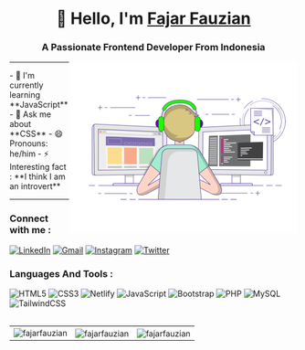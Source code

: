  <h1 align="center">
          👋 Hello, I'm
          <a href="https://www.instagram.com/zfosix/">
               Fajar Fauzian
          </a>
          <h3 align="center">A Passionate Frontend Developer From Indonesia</h3>
     </h1>
 <img align="right" alt="Coding" width="400"
          src="https://raw.githubusercontent.com/devSouvik/devSouvik/master/gif3.gif">

 <hr>
    - 🌱 I'm currently learning **JavaScript**
    - 💬 Ask me about **CSS**
    - 😄 Pronouns: he/him
    - ⚡ Interesting fact : **I think I am an introvert**     
<hr>

<div align="left">
    <h3>Connect with me :</h3>
    <a href="https://www.linkedin.com/in/fajar-fauzian-153220277/"
    ><img
      alt="LinkedIn"
      src="https://img.shields.io/badge/linkedin-%230077B5.svg?style=for-the-badge&logo=linkedin&logoColor=white"
  /></a>
  <a href="mailto:fajarfauzian53@gmail.com"
    ><img
      alt="Gmail"
      src="https://img.shields.io/badge/Gmail-D14836?style=for-the-badge&logo=gmail&logoColor=white"
  /></a>
  <a href="https://www.instagram.com/zfosix/"
    ><img
      alt="Instagram"
      src="https://img.shields.io/badge/Instagram-E4405F?style=for-the-badge&logo=instagram&logoColor=white"
  /></a>
  <a href="https://twitter.com/justtzyn_"
    ><img
      alt="Twitter"
      src="https://img.shields.io/badge/Twitter-2CA5E0?style=for-the-badge&logo=twitter&logoColor=white"
  /></a>
  </div>  
  </p>

  <h3 align="left">Languages And Tools :</h3>

  <div align="left">
    <img
    alt="HTML5"
    src="https://img.shields.io/badge/html5-%23E34F26.svg?style=for-the-badge&logo=html5&logoColor=white"
  />
  <img
    alt="CSS3"
    src="https://img.shields.io/badge/css3-%231572B6.svg?style=for-the-badge&logo=css3&logoColor=white"
  />
  <img
    alt="Netlify"
    src="https://img.shields.io/badge/Netlify-00C7B7?style=for-the-badge&logo=netlify&logoColor=white"
  />
  <img
  alt="JavaScript"
  src="https://img.shields.io/badge/javascript-%23323330.svg?style=for-the-badge&logo=javascript&logoColor=%23F7DF1E"
  />
  <img
  alt="Bootstrap"
  src="https://img.shields.io/badge/bootstrap-%23563D7C.svg?style=for-the-badge&logo=bootstrap&logoColor=white"
  />
  <img
  alt="PHP"
  src="https://img.shields.io/badge/php-%23777BB4.svg?style=for-the-badge&logo=php&logoColor=white"
  />
  <img
  alt="MySQL"
  src="https://img.shields.io/badge/mysql-%2300f.svg?style=for-the-badge&logo=mysql&logoColor=white"
/>
  <img
    alt="TailwindCSS"
    src="https://img.shields.io/badge/Tailwind_CSS-38B2AC?style=for-the-badge&logo=tailwind-css&logoColor=white"
  />
  </div>
  <br>

<table align="left">
          <tr>
               <td>
                    <img align="left"
                         src="https://github-readme-stats.vercel.app/api/top-langs?username=fajarfauzian&show_icons=true&locale=en&layout=compact&theme=tokyonight"
                         alt="fajarfauzian" />
               </td>
               <td>
                    <img align="center"
                         src="https://github-readme-stats.vercel.app/api?username=fajarfauzian&show_icons=true&locale=en&theme=tokyonight"
                         alt="fajarfauzian" />
               </td>
               <td>
                    <img align="center"
                         src="https://github-readme-streak-stats.herokuapp.com/?user=fajarfauzian&theme=tokyonight"
                         alt="fajarfauzian" />
               </td>
          </tr>
     </table>
  


